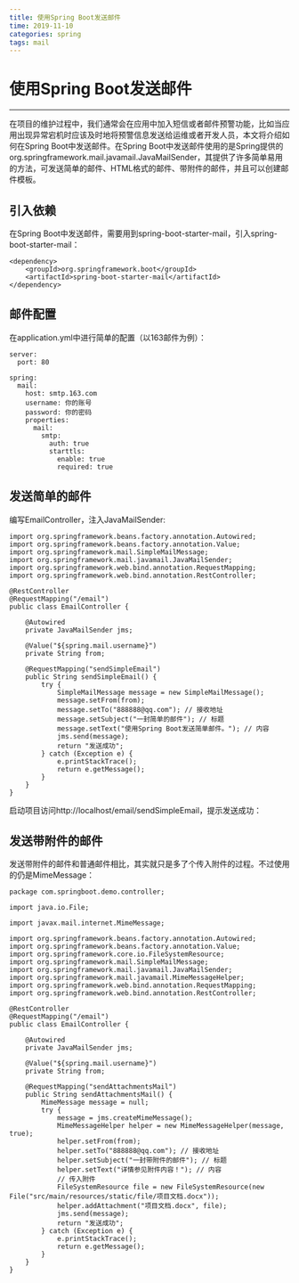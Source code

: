 ```yaml
---
title: 使用Spring Boot发送邮件
time: 2019-11-10
categories: spring
tags: mail
---
```


# 使用Spring Boot发送邮件
---
在项目的维护过程中，我们通常会在应用中加入短信或者邮件预警功能，比如当应用出现异常宕机时应该及时地将预警信息发送给运维或者开发人员，本文将介绍如何在Spring Boot中发送邮件。在Spring Boot中发送邮件使用的是Spring提供的org.springframework.mail.javamail.JavaMailSender，其提供了许多简单易用的方法，可发送简单的邮件、HTML格式的邮件、带附件的邮件，并且可以创建邮件模板。

## 引入依赖
在Spring Boot中发送邮件，需要用到spring-boot-starter-mail，引入spring-boot-starter-mail：
```
<dependency>
    <groupId>org.springframework.boot</groupId>
    <artifactId>spring-boot-starter-mail</artifactId>
</dependency>
```

## 邮件配置
在application.yml中进行简单的配置（以163邮件为例）：
```
server:
  port: 80

spring:
  mail:
    host: smtp.163.com
    username: 你的账号
    password: 你的密码
    properties:
      mail:
        smtp:
          auth: true
          starttls:
            enable: true
            required: true

```

## 发送简单的邮件
编写EmailController，注入JavaMailSender:
```
import org.springframework.beans.factory.annotation.Autowired;
import org.springframework.beans.factory.annotation.Value;
import org.springframework.mail.SimpleMailMessage;
import org.springframework.mail.javamail.JavaMailSender;
import org.springframework.web.bind.annotation.RequestMapping;
import org.springframework.web.bind.annotation.RestController;

@RestController
@RequestMapping("/email")
public class EmailController {

    @Autowired
    private JavaMailSender jms;
    
    @Value("${spring.mail.username}")
    private String from;
    
    @RequestMapping("sendSimpleEmail")
    public String sendSimpleEmail() {
        try {
            SimpleMailMessage message = new SimpleMailMessage();
            message.setFrom(from);
            message.setTo("888888@qq.com"); // 接收地址
            message.setSubject("一封简单的邮件"); // 标题
            message.setText("使用Spring Boot发送简单邮件。"); // 内容
            jms.send(message);
            return "发送成功";
        } catch (Exception e) {
            e.printStackTrace();
            return e.getMessage();
        }
    }
}
```
启动项目访问http://localhost/email/sendSimpleEmail，提示发送成功：

## 发送带附件的邮件
发送带附件的邮件和普通邮件相比，其实就只是多了个传入附件的过程。不过使用的仍是MimeMessage：
```
package com.springboot.demo.controller;

import java.io.File;

import javax.mail.internet.MimeMessage;

import org.springframework.beans.factory.annotation.Autowired;
import org.springframework.beans.factory.annotation.Value;
import org.springframework.core.io.FileSystemResource;
import org.springframework.mail.SimpleMailMessage;
import org.springframework.mail.javamail.JavaMailSender;
import org.springframework.mail.javamail.MimeMessageHelper;
import org.springframework.web.bind.annotation.RequestMapping;
import org.springframework.web.bind.annotation.RestController;

@RestController
@RequestMapping("/email")
public class EmailController {

    @Autowired
    private JavaMailSender jms;
    
    @Value("${spring.mail.username}")
    private String from;
	
    @RequestMapping("sendAttachmentsMail")
    public String sendAttachmentsMail() {
        MimeMessage message = null;
        try {
            message = jms.createMimeMessage();
            MimeMessageHelper helper = new MimeMessageHelper(message, true);
            helper.setFrom(from); 
            helper.setTo("888888@qq.com"); // 接收地址
            helper.setSubject("一封带附件的邮件"); // 标题
            helper.setText("详情参见附件内容！"); // 内容
            // 传入附件
            FileSystemResource file = new FileSystemResource(new File("src/main/resources/static/file/项目文档.docx"));
            helper.addAttachment("项目文档.docx", file);
            jms.send(message);
            return "发送成功";
        } catch (Exception e) {
            e.printStackTrace();
            return e.getMessage();
        }
    }
}
```